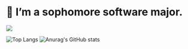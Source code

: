# 🌱 I’m a sophomore software major.




<img src="https://img.shields.io/badge/C++-A8B9CC?style=flat&logo=cplusplus&logoColor=00599C"/></a>



![Top Langs](https://github-readme-stats.vercel.app/api/top-langs/?username=JihoLeec&layout=compact)
![Anurag's GitHub stats](https://github-readme-stats.vercel.app/api?username=JihoLeec&show_icons=true&theme=dark)
